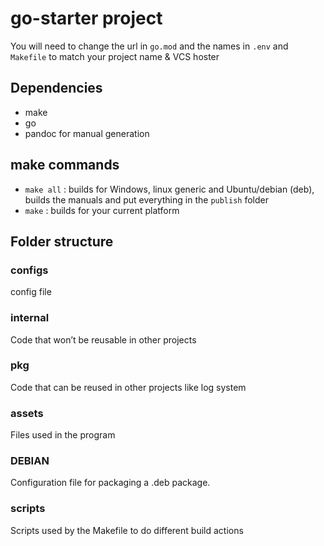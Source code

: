 # go-starter project

You will need to change the url in `go.mod` and the names in `.env` and `Makefile` to match your project name & VCS hoster

## Dependencies

- make
- go
- pandoc for manual generation

## make commands

- `make all` : builds for Windows, linux generic and Ubuntu/debian (deb), builds the manuals and put everything in the `publish` folder
- `make` : builds for your current platform


## Folder structure

### configs

config file

### internal

Code that won’t be reusable in other projects

### pkg 

Code that can be reused in other projects like log system

### assets

Files used in the program

### DEBIAN

Configuration file for packaging a .deb package.

### scripts

Scripts used by the Makefile to do different build actions